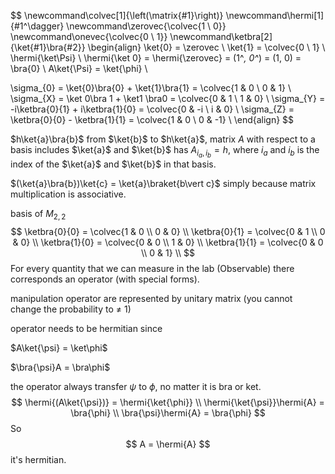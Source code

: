 
$$
\newcommand\colvec[1]{\left(\matrix{#1}\right)}
\newcommand\hermi[1]{#1^\dagger}
\newcommand\zerovec{\colvec{1 \\ 0}}
\newcommand\onevec{\colvec{0 \\ 1}}
\newcommand\ketbra[2]{\ket{#1}\bra{#2}}
\begin{align}
\ket{0} = \zerovec \\
\ket{1} = \colvec{0 \\ 1} \\
\hermi{\ket\Psi} \\
\hermi{\ket 0} = \hermi{\zerovec} = (1^*, 0^*) =  (1, 0) = \bra{0} \\
A\ket{\Psi} = \ket{\phi} \\

\sigma_{0} = \ket{0}\bra{0} + \ket{1}\bra{1} = \colvec{1 & 0 \\ 0 & 1} \\
\sigma_{X} = \ket 0\bra 1 + \ket1 \bra0 = \colvec{0 & 1 \\ 1 & 0} \\
\sigma_{Y} = -i\ketbra{0}{1} + i\ketbra{1}{0} = \colvec{0 & -i \\ i & 0} \\
\sigma_{Z} = \ketbra{0}{0} - \ketbra{1}{1} = \colvec{1 & 0 \\ 0 & -1} \\
\end{align}
$$

$h\ket{a}\bra{b}$ from $\ket{b}$ to $h\ket{a}$, matrix $A$ with respect to a basis includes $\ket{a}$ and $\ket{b}$ has $A_{i_a, i_b} = h$, where $i_a$ and $i_b$ is the index of the $\ket{a}$ and $\ket{b}$ in that basis.

$(\ket{a}\bra{b})\ket{c} = \ket{a}\braket{b\vert c}$ simply because matrix multiplication is associative.

basis of $M_{2, 2}$ 
$$
\ketbra{0}{0} = \colvec{1 & 0 \\ 0 & 0} \\
\ketbra{0}{1} = \colvec{0 & 1 \\ 0 & 0} \\
\ketbra{1}{0} = \colvec{0 & 0 \\ 1 & 0} \\
\ketbra{1}{1} = \colvec{0 & 0 \\ 0 & 1} \\
$$
For every quantity that we can measure in the lab (Observable) there corresponds an operator (with special forms).

manipulation operator are represented by unitary matrix (you cannot change the probability to $\neq$ 1)

operator needs to be hermitian since

$A\ket{\psi} = \ket\phi$

$\bra{\psi}A = \bra\phi$

the operator always transfer $\psi$ to $\phi$, no matter it is bra or ket.
$$
\hermi{(A\ket{\psi})} = \hermi{\ket{\phi}} \\
\hermi{\ket{\psi}}\hermi{A} = \bra{\phi} \\
\bra{\psi}\hermi{A} = \bra{\phi}
$$
So
$$
A = \hermi{A}
$$
it's hermitian.

